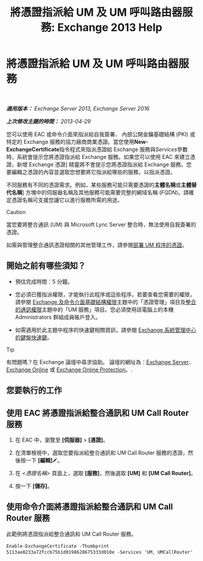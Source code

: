 ﻿---
title: '將憑證指派給 UM 及 UM 呼叫路由器服務: Exchange 2013 Help'
TOCTitle: 將憑證指派給 UM 及 UM 呼叫路由器服務
ms:assetid: 8a900e5f-9779-4213-92d7-ec157b15fbc5
ms:mtpsurl: https://technet.microsoft.com/zh-tw/library/Dn205140(v=EXCHG.150)
ms:contentKeyID: 54652595
ms.date: 05/21/2018
mtps_version: v=EXCHG.150
ms.translationtype: MT
---

# 將憑證指派給 UM 及 UM 呼叫路由器服務

 

_**適用版本：** Exchange Server 2013, Exchange Server 2016_

_**上次修改主題的時間：** 2013-04-29_

您可以使用 EAC 或命令介面來指派給自我簽署、 內部公開金鑰基礎結構 (PKI) 或特定的 Exchange 服務的協力廠商商業憑證。當您使用**New-ExchangeCertificate**指令程式來指派憑證給 Exchange 服務與*Services*參數時，系統會提示您將憑證指派給 Exchange 服務。如果您可以使用 EAC 來建立憑證，新增 Exchange 憑證\] 精靈將不會提示您將憑證指派給 Exchange 服務。您要編輯之憑證的內容並選取您想要將它指派給哪些的服務，以指派憑證。

不同服務有不同的憑證需求。例如，某些服務可能只需要憑證的**主體名稱**或**主體替代名稱**\] 方塊中的伺服器名稱及其他服務可能需要完整的網域名稱 (FQDN)。請確定憑證名稱可支援您讓它以進行服務所需的用途。


> [!CAUTION]  
> 當您要將整合通訊 (UM) 與 Microsoft Lync Server 整合時，無法使用自我簽署的憑證。




如需與管理整合通訊憑證相關的其他管理工作，請參閱[部署 UM 程序的憑證](deploying-certificates-for-um-procedures-exchange-2013-help.md)。

## 開始之前有哪些須知？

  - 預估完成時間：5 分鐘。

  - 您必須已獲指派權限，才能執行此程序或這些程序。若要查看您需要的權限，請參閱 [Exchange 及命令介面基礎結構權限](exchange-and-shell-infrastructure-permissions-exchange-2013-help.md)主題中的「憑證管理」項目及[整合的通訊權限](unified-messaging-permissions-exchange-2013-help.md)主題中的「UM 服務」項目。您必須使用該電腦上的本機 Administrators 群組成員帳戶登入。

  - 如需適用於此主題中程序的快速鍵相關資訊，請參閱 [Exchange 系統管理中心的鍵盤快速鍵](keyboard-shortcuts-in-the-exchange-admin-center-exchange-online-protection-help.md)。


> [!TIP]  
> 有問題嗎？在 Exchange 論壇中尋求協助。 論壇的網址為：<a href="https://go.microsoft.com/fwlink/p/?linkid=60612">Exchange Server</a>、 <a href="https://go.microsoft.com/fwlink/p/?linkid=267542">Exchange Online</a> 或 <a href="https://go.microsoft.com/fwlink/p/?linkid=285351">Exchange Online Protection</a>。.




## 您要執行的工作

## 使用 EAC 將憑證指派給整合通訊和 UM Call Router 服務

1.  在 EAC 中，瀏覽至 **\[伺服器\]** \> **\[憑證\]**。

2.  在清單檢視中，選取您要指派給整合通訊和 UM Call Router 服務的憑證，然後按一下 **\[編輯\]**![編輯圖示](images/JJ218640.6f53ccb2-1f13-4c02-bea0-30690e6ea71d(EXCHG.150).gif "編輯圖示")。

3.  在 *\<憑證名稱\>* 頁面上，選取 **\[服務\]**，然後選取 **\[UM\]** 和 **\[UM Call Router\]**。

4.  按一下 **\[儲存\]**。

## 使用命令介面將憑證指派給整合通訊和 UM Call Router 服務

此範例將憑證指派給整合通訊和 UM Call Router 服務。

    Enable-ExchangeCertificate -Thumbprint 5113ae0233a72fccb75b1d0198628675333d010e -Services 'UM, UMCallRouter'

